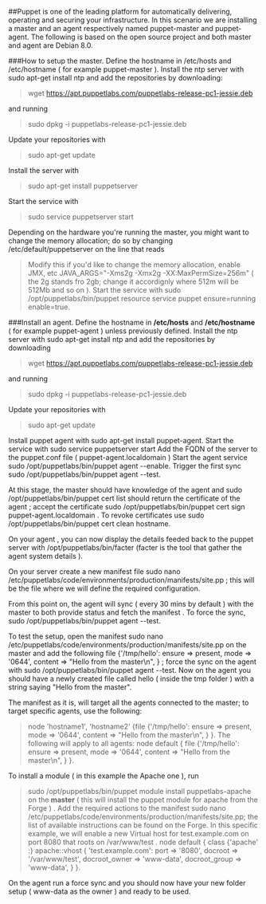 ##Puppet is one of the leading platform for automatically delivering, 
operating and securing your infrastructure. In this scenario we are installing 
a master and an agent respectively named puppet-master and puppet-agent. 
The following is based on the open source project and both master and agent are Debian 8.0.

###How to setup the master. 
Define the hostname in /etc/hosts and /etc/hostname ( for example puppet-master ). 
Install the ntp server with sudo apt-get install ntp and add the repositories by downloading: 
> wget https://apt.puppetlabs.com/puppetlabs-release-pc1-jessie.deb 

and running 

> sudo dpkg -i puppetlabs-release-pc1-jessie.deb

Update your repositories with 

>sudo apt-get update
 
Install the server with 

> sudo apt-get install puppetserver 

Start the service with 

> sudo service puppetserver start

Depending on the hardware you're running the master, you might want to change the memory allocation; do so by changing /etc/default/puppetserver on the line that reads 

> Modify this if you'd like to change the memory allocation, enable JMX, etc JAVA_ARGS="-Xms2g -Xmx2g -XX:MaxPermSize=256m" ( the 2g stands fro 2gb; change it accordignly where 512m will be 512Mb and so on ). 
> Start the service with sudo /opt/puppetlabs/bin/puppet resource service puppet ensure=running enable=true.

###Install an agent. 
Define the hostname in **/etc/hosts** and **/etc/hostname** ( for example puppet-agent ) unless previously defined. 
Install the ntp server with sudo apt-get install ntp and add the repositories by downloading 

> wget https://apt.puppetlabs.com/puppetlabs-release-pc1-jessie.deb 

and running 

> sudo dpkg -i puppetlabs-release-pc1-jessie.deb

Update your repositories with 

> sudo apt-get update

Install puppet agent with sudo apt-get install puppet-agent. 
Start the service with sudo service puppetserver start 
Add the FQDN of the server to the puppet.conf file ( puppet-agent.localdomain ) 
Start the agent service sudo /opt/puppetlabs/bin/puppet agent --enable. 
Trigger the first sync sudo /opt/puppetlabs/bin/puppet agent --test.

At this stage, the master should have knowledge of the agent and sudo /opt/puppetlabs/bin/puppet cert list should return the certificate of the agent ; accept the certificate sudo /opt/puppetlabs/bin/puppet cert sign puppet-agent.localdomain . 
To revoke certificates use sudo /opt/puppetlabs/bin/puppet cert clean hostname.

On your agent , you can now display the details feeded back to the puppet server with /opt/puppetlabs/bin/facter (facter is the tool that gather the agent system details ).

On your server create a new manifest file sudo nano /etc/puppetlabs/code/environments/production/manifests/site.pp 
; this will be the file where we will define the required configuration.

From this point on, the agent will sync ( every 30 mins by default ) with the master to both provide status and fetch the manifest . To force the sync, sudo /opt/puppetlabs/bin/puppet agent --test.

To test the setup, open the manifest sudo nano /etc/puppetlabs/code/environments/production/manifests/site.pp 
on the master and add the following file {'/tmp/hello': ensure => present, mode => '0644', content => "Hello from the master\n", } ; force the sync on the agent with sudo /opt/puppetlabs/bin/puppet agent --test. Now on the agent you should have a newly created file called hello ( inside the tmp folder ) with a string saying "Hello from the master".

The manifest as it is, will target all the agents connected to the master; to target specific agents, use the following: 
> node 'hostname1', 'hostname2' {file {'/tmp/hello': ensure => present, 
> mode => '0644', 
> content => "Hello from the master\n", 
> } }. 
The following will apply to all agents: 
> node default { file {'/tmp/hello': 
> ensure => present, 
> mode => '0644', 
> content => "Hello from the master\n", 
> } }.

To install a module ( in this example the Apache one ), run 
> sudo /opt/puppetlabs/bin/puppet module install puppetlabs-apache on the **master** ( this will install the puppet module for apache from the Forge ) . 
Add the required actions to the manifest 
> sudo nano /etc/puppetlabs/code/environments/production/manifests/site.pp;
the list of available instructions can be found on the Forge. In this specific example, we will enable a new Virtual host for test.example.com on port 8080 that roots on /var/www/test . 
node default { class {'apache' :} 
apache::vhost { 'test.example.com': 
port => '8080', docroot => '/var/www/test', docroot_owner => 'www-data', docroot_group => 'www-data', } }.

On the agent run a force sync and you should now have your new folder setup ( www-data as the owner ) and ready to be used.
